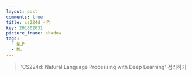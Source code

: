 ```yaml
---
layout: post
comments: true
title: cs224d 시작
key: 201802031
picture_frame: shadow
tags:
  - NLP
  - ML
---
```


> 'CS224d: Natural Language Processing with Deep Learning' 정리하기

